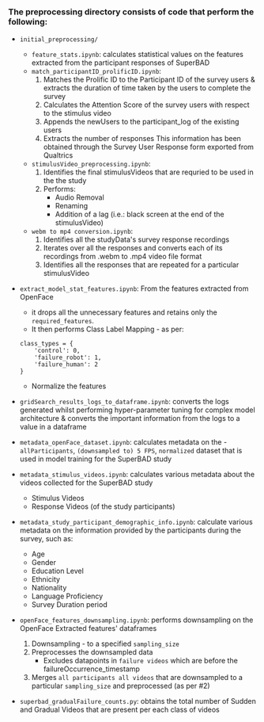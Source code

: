 ### The preprocessing directory consists of code that perform the following:



* `initial_preprocessing/`  
    * `feature_stats.ipynb`: calculates statistical values on the features extracted from the participant responses of SuperBAD
    * `match_participantID_prolificID.ipynb`:
        1. Matches the Prolific ID to the Participant ID of the survey users & extracts the duration of time taken by the users to complete the survey
        1. Calculates the Attention Score of the survey users with respect to the stimulus video
        1. Appends the newUsers to the participant_log of the existing users
        1. Extracts the number of responses
        This information has been obtained through the Survey User Response form exported from Qualtrics
    * `stimulusVideo_preprocessing.ipynb`: 
        1. Identifies the final stimulusVideos that are requried to be used in the the study
        1. Performs:
            - Audio Removal
            - Renaming
            - Addition of a lag (i.e.: black screen at the end of the stimulusVideo)
    * `webm to mp4 conversion.ipynb`: 
        1. Identifies all the studyData's survey response recordings
        1. Iterates over all the responses and converts each of its recordings from .webm to .mp4 video file format
        1. Identifies all the responses that are repeated for a particular stimulusVideo

* `extract_model_stat_features.ipynb`: From the features extracted from OpenFace   
    - it drops all the unnecessary features and retains only the `required_features`. 
    - It then performs Class Label Mapping - as per:

    ```
    class_types = {
        'control': 0,
        'failure_robot': 1,
        'failure_human': 2
    }
    ```
    - Normalize the features

* `gridSearch_results_logs_to_dataframe.ipynb`: converts the logs generated whilst performing hyper-parameter tuning for complex model architecture & converts the important information from the logs to a value in a dataframe

* `metadata_openFace_dataset.ipynb`: calculates metadata on the - `allParticipants`, `(downsampled to) 5 FPS`, `normalized` dataset that is used in model training for the SuperBAD study

* `metadata_stimulus_videos.ipynb`: calculates various metadata about the videos collected for the SuperBAD study  
    - Stimulus Videos
    - Response Videos (of the study participants)

* `metadata_study_participant_demographic_info.ipynb`:  calculate various metadata on the information provided by the participants during the survey, such as:
    - Age
    - Gender
    - Education Level
    - Ethnicity
    - Nationality
    - Language Proficiency
    - Survey Duration period

* `openFace_features_downsampling.ipynb`: performs downsampling on the OpenFace Extracted features' dataframes

    1. Downsampling - to a specified `sampling_size`
    1. Preprocesses the downsampled data
        - Excludes datapoints in `failure videos` which are before the failureOccurrence_timestamp
    1. Merges `all participants all videos` that are downsampled to a particular `sampling_size` and preprocessed (as per #2)

* `superbad_gradualFailure_counts.py`: obtains the total number of Sudden and Gradual Videos that are present per each class of videos